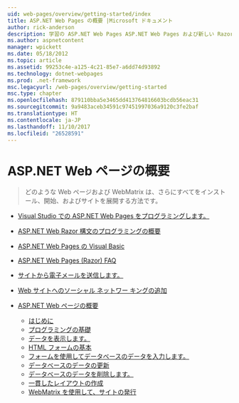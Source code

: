 ```yaml
---
uid: web-pages/overview/getting-started/index
title: ASP.NET Web Pages の概要 |Microsoft ドキュメント
author: rick-anderson
description: 学習の ASP.NET Web Pages ASP.NET Web Pages および新しい Razor 構文は、HTML t とサーバー コードを結合する高速、わかりやすく、かつ軽量な方法を提供しています.
ms.author: aspnetcontent
manager: wpickett
ms.date: 05/18/2012
ms.topic: article
ms.assetid: 99253c4e-a125-4c21-85e7-a6dd74d93892
ms.technology: dotnet-webpages
ms.prod: .net-framework
msc.legacyurl: /web-pages/overview/getting-started
msc.type: chapter
ms.openlocfilehash: 879110bba5e3465dd413764816603bcdb56eac31
ms.sourcegitcommit: 9a9483aceb34591c97451997036a9120c3fe2baf
ms.translationtype: HT
ms.contentlocale: ja-JP
ms.lasthandoff: 11/10/2017
ms.locfileid: "26528591"
---
```

<a name="getting-started-with-aspnet-web-pages"></a>ASP.NET Web ページの概要
====================
> どのような Web ページおよび WebMatrix は、さらにすべてをインストール、開始、およびサイトを展開する方法です。


- [Visual Studio での ASP.NET Web Pages をプログラミングします。](program-asp-net-web-pages-in-visual-studio.md)
- [ASP.NET Web Razor 構文のプログラミングの概要](introducing-razor-syntax-c.md)
- [ASP.NET Web Pages の Visual Basic](introducing-razor-syntax-vb.md)
- [ASP.NET Web Pages (Razor) FAQ](aspnet-web-pages-razor-faq.md)
- [サイトから電子メールを送信します。](11-adding-email-to-your-web-site.md)
- [Web サイトへのソーシャル ネットワー キングの追加](13-adding-social-networking-to-your-web-site.md)
- [ASP.NET Web ページの概要](introducing-aspnet-web-pages-2/index.md)

    - [はじめに](introducing-aspnet-web-pages-2/getting-started.md)
    - [プログラミングの基礎](introducing-aspnet-web-pages-2/intro-to-web-pages-programming.md)
    - [データを表示します。](introducing-aspnet-web-pages-2/displaying-data.md)
    - [HTML フォームの基本](introducing-aspnet-web-pages-2/form-basics.md)
    - [フォームを使用してデータベースのデータを入力します。](introducing-aspnet-web-pages-2/entering-data.md)
    - [データベースのデータの更新](introducing-aspnet-web-pages-2/updating-data.md)
    - [データベースのデータを削除します。](introducing-aspnet-web-pages-2/deleting-data.md)
    - [一貫したレイアウトの作成](introducing-aspnet-web-pages-2/layouts.md)
    - [WebMatrix を使用して、サイトの発行](introducing-aspnet-web-pages-2/publishing.md)
